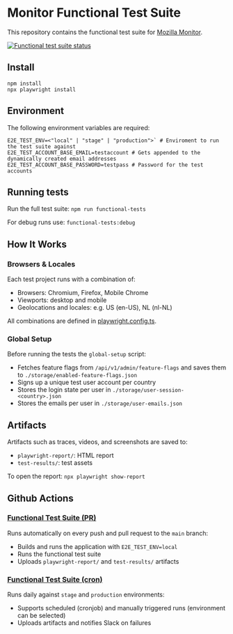 # Monitor Functional Test Suite

This repository contains the functional test suite for [Mozilla Monitor](https://monitor.mozilla.org).

[![Functional test suite status](https://github.com/mozilla/blurts-server/actions/workflows/functional_tests_cron.yml/badge.svg)](https://github.com/mozilla/blurts-server/actions/workflows/functional_tests_cron.yml)

## Install

```
npm install
npx playwright install
```

## Environment

The following environment variables are required:

```
E2E_TEST_ENV=<"local" | "stage" | "production">` # Enviroment to run the test suite against
E2E_TEST_ACCOUNT_BASE_EMAIL=testaccount # Gets appended to the dynamically created email addresses
E2E_TEST_ACCOUNT_BASE_PASSWORD=testpass # Password for the test accounts
```

## Running tests

Run the full test suite:
`npm run functional-tests`

For debug runs use:
`functional-tests:debug`

## How It Works

### Browsers & Locales

Each test project runs with a combination of:

- Browsers: Chromium, Firefox, Mobile Chrome
- Viewports: desktop and mobile
- Geolocations and locales: e.g. US (en-US), NL (nl-NL)

All combinations are defined in [playwright.config.ts](https://github.com/mozilla/blurts-server/functional-tests/playwright.config.ts).

### Global Setup

Before running the tests the `global-setup` script:

- Fetches feature flags from `/api/v1/admin/feature-flags` and saves them to `./storage/enabled-feature-flags.json`
- Signs up a unique test user account per country
- Stores the login state per user in `./storage/user-session-<country>.json`
- Stores the emails per user in `./storage/user-emails.json`

## Artifacts

Artifacts such as traces, videos, and screenshots are saved to:

- `playwright-report/`: HTML report
- `test-results/`: test assets

To open the report:
`npx playwright show-report`

## Github Actions

### [Functional Test Suite (PR)](https://github.com/mozilla/blurts-server/.github/workflows/functional_tests_pr.yml)

Runs automatically on every push and pull request to the `main` branch:

- Builds and runs the application with `E2E_TEST_ENV=local`
- Runs the functional test suite
- Uploads `playwright-report/` and `test-results/` artifacts

### [Functional Test Suite (cron)](https://github.com/mozilla/blurts-server/.github/workflows/functional_tests_cron.yml)

Runs daily against `stage` and `production` environments:

- Supports scheduled (cronjob) and manually triggered runs (environment can be selected)
- Uploads artifacts and notifies Slack on failures
